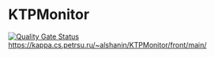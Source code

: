 # KTPMonitor
[![Quality Gate Status](https://sonarcloud.io/api/project_badges/measure?project=KTPcrew_KTPMonitor&metric=alert_status)](https://sonarcloud.io/summary/new_code?id=KTPcrew_KTPMonitor)  
https://kappa.cs.petrsu.ru/~alshanin/KTPMonitor/front/main/
